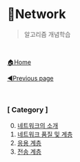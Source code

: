 # 🌈Network

> 알고리즘 개념학습

<br>

[🏠Home](https://github.com/batboy118/Study_Note)

[◀Previous page ](../README.md)

<br>

### [ Category ]

0. [네트워크의 소개](00.네트워크의_소개.md)
1. [네트워크 품질 및 계층](01.네트워크_품질_및_계층.md)
2. [응용 계층](02.응용계층.md)
3. [전송 계층](03.전송계층.md)

